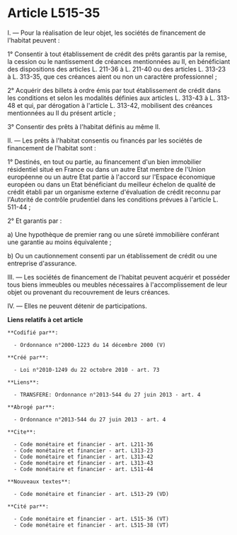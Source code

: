 # Article L515-35

I. ― Pour la réalisation de leur objet, les sociétés de financement de l'habitat peuvent : 

1° Consentir à tout établissement de crédit des prêts garantis par la remise, la cession ou le nantissement de créances
mentionnées au II, en bénéficiant des dispositions des articles L. 211-36 à L. 211-40 ou des articles L. 313-23 à L. 313-35,
que ces créances aient ou non un caractère professionnel ; 

2° Acquérir des billets à ordre émis par tout établissement de crédit dans les conditions et selon les modalités définies aux
articles L. 313-43 à L. 313-48 et qui, par dérogation à l'article L. 313-42, mobilisent des créances mentionnées au II du
présent article ; 

3° Consentir des prêts à l'habitat définis au même II. 

II. ― Les prêts à l'habitat consentis ou financés par les sociétés de financement de l'habitat sont : 

1° Destinés, en tout ou partie, au financement d'un bien immobilier résidentiel situé en France ou dans un autre Etat membre
de l'Union européenne ou un autre Etat partie à l'accord sur l'Espace économique européen ou dans un Etat bénéficiant du
meilleur échelon de qualité de crédit établi par un organisme externe d'évaluation de crédit reconnu par l'Autorité de
contrôle prudentiel dans les conditions prévues à l'article L. 511-44 ; 

2° Et garantis par : 

a) Une hypothèque de premier rang ou une sûreté immobilière conférant une garantie au moins équivalente ; 

b) Ou un cautionnement consenti par un établissement de crédit ou une entreprise d'assurance. 

III. ― Les sociétés de financement de l'habitat peuvent acquérir et posséder tous biens immeubles ou meubles nécessaires à
l'accomplissement de leur objet ou provenant du recouvrement de leurs créances. 

IV. ― Elles ne peuvent détenir de participations.

**Liens relatifs à cet article**

	**Codifié par**:

	  - Ordonnance n°2000-1223 du 14 décembre 2000 (V)

	**Créé par**:

	  - Loi n°2010-1249 du 22 octobre 2010 - art. 73

	**Liens**:

	  - TRANSFERE: Ordonnance n°2013-544 du 27 juin 2013 - art. 4

	**Abrogé par**:

	  - Ordonnance n°2013-544 du 27 juin 2013 - art. 4

	**Cite**:

	  - Code monétaire et financier - art. L211-36
	  - Code monétaire et financier - art. L313-23
	  - Code monétaire et financier - art. L313-42
	  - Code monétaire et financier - art. L313-43
	  - Code monétaire et financier - art. L511-44

	**Nouveaux textes**:

	  - Code monétaire et financier - art. L513-29 (VD)

	**Cité par**:

	  - Code monétaire et financier - art. L515-36 (VT)
	  - Code monétaire et financier - art. L515-38 (VT)
